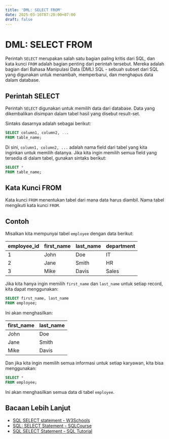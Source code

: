 ```yaml
---
title: 'DML: SELECT FROM'
date: 2025-03-16T07:20:00+07:00
draft: false
---
```


# DML: SELECT FROM

Perintah `SELECT` merupakan salah satu bagian paling kritis dari SQL, dan kata kunci `FROM` adalah bagian penting dari perintah tersebut. Mereka adalah bagian dari Bahasa Manipulasi Data (DML) SQL - sebuah subset dari SQL yang digunakan untuk menambah, memperbarui, dan menghapus data dalam database.

## Perintah SELECT

Perintah `SELECT` digunakan untuk memilih data dari database. Data yang dikembalikan disimpan dalam tabel hasil yang disebut result-set.

Sintaks dasarnya adalah sebagai berikut:

```sql
SELECT column1, column2, ...
FROM table_name;
```

Di sini, `column1, column2, ...` adalah nama field dari tabel yang kita inginkan untuk memilih datanya. Jika kita ingin memilih semua field yang tersedia di dalam tabel, gunakan sintaks berikut:

```sql
SELECT *
FROM table_name;
```

## Kata Kunci FROM

Kata kunci `FROM` menentukan tabel dari mana data harus diambil. Nama tabel mengikuti kata kunci `FROM`.

## Contoh

Misalkan kita mempunyai tabel `employee` dengan data berikut:

| employee_id | first_name | last_name | department |
| ----------- | ---------- | --------- | ---------- |
| 1           | John       | Doe       | IT         |
| 2           | Jane       | Smith     | HR         |
| 3           | Mike       | Davis     | Sales      |

Jika kita hanya ingin memilih `first_name` dan `last_name` untuk setiap record, kita dapat menggunakan:

```sql
SELECT first_name, last_name
FROM employee;
```

Ini akan menghasilkan:

| first_name | last_name |
| ---------- | --------- |
| John       | Doe       |
| Jane       | Smith     |
| Mike       | Davis     |

Dan jika kita ingin memilih semua informasi untuk setiap karyawan, kita bisa menggunakan:

```sql
SELECT *
FROM employee;
```

Ini akan menghasilkan semua data di tabel `employee`.

## Bacaan Lebih Lanjut

- [SQL SELECT statement - W3Schools](https://www.w3schools.com/sql/sql_select.asp)
- [SQL: SELECT Statement - SQLCourse](http://www.sqlcourse.com/select.html)
- [SQL SELECT Statement - SQL Tutorial](https://www.sqltutorial.org/sql-select/)
